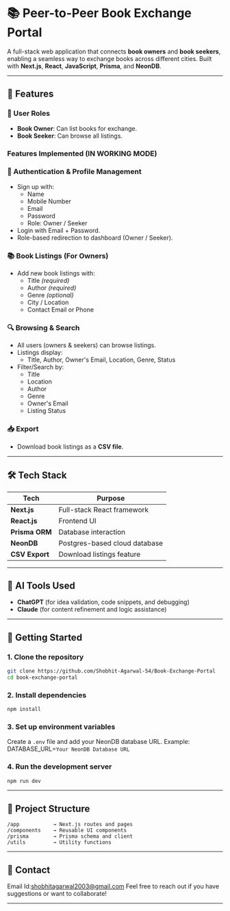 # 📚 Peer-to-Peer Book Exchange Portal

A full-stack web application that connects **book owners** and **book seekers**, enabling a seamless way to exchange books across different cities. Built with **Next.js**, **React**, **JavaScript**, **Prisma**, and **NeonDB**.

---

## 🚀 Features

### 👤 User Roles
- **Book Owner**: Can list books for exchange.
- **Book Seeker**: Can browse all listings.    

### Features Implemented (IN WORKING MODE)

### 🔐 Authentication & Profile Management
- Sign up with:
  - Name
  - Mobile Number
  - Email
  - Password 
  - Role: Owner / Seeker
- Login with Email + Password.
- Role-based redirection to dashboard (Owner / Seeker).

### 📚 Book Listings (For Owners)
- Add new book listings with:
  - Title *(required)*
  - Author *(required)*
  - Genre *(optional)*
  - City / Location
  - Contact Email or Phone

### 🔍 Browsing & Search
- All users (owners & seekers) can browse listings.
- Listings display:
  - Title, Author, Owner's Email, Location, Genre, Status
- Filter/Search by:
  - Title
  - Location
  - Author
  - Genre
  - Owner's Email
  - Listing Status

### 📥 Export
- Download book listings as a **CSV file**.

---

## 🛠️ Tech Stack

| Tech | Purpose |
|------|---------|
| **Next.js** | Full-stack React framework |
| **React.js** | Frontend UI |
| **Prisma ORM** | Database interaction |
| **NeonDB** | Postgres-based cloud database |
| **CSV Export** | Download listings feature |

---

## 🧠 AI Tools Used

- **ChatGPT** (for idea validation, code snippets, and debugging)
- **Claude** (for content refinement and logic assistance)

---

## 🏁 Getting Started

### 1. Clone the repository

```bash
git clone https://github.com/Shobhit-Agarwal-54/Book-Exchange-Portal
cd book-exchange-portal
```

### 2. Install dependencies

```bash
npm install
```

### 3. Set up environment variables

Create a `.env` file and add your NeonDB database URL.
Example:
DATABASE_URL=`Your NeonDB Database URL`
### 4. Run the development server

```bash
npm run dev
```

---

## 📂 Project Structure

```
/app           → Next.js routes and pages
/components    → Reusable UI components
/prisma        → Prisma schema and client
/utils         → Utility functions
```

---

## 💬 Contact
Email Id:shobhitagarwal2003@gmail.com
Feel free to reach out if you have suggestions or want to collaborate!

---


